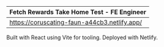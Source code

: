 | Fetch Rewards Take Home Test - FE Engineer |
| ------------------------------------------ |
| https://coruscating-faun-a44cb3.netlify.app/ |

Built with React using Vite for tooling. Deployed with Netlify.


